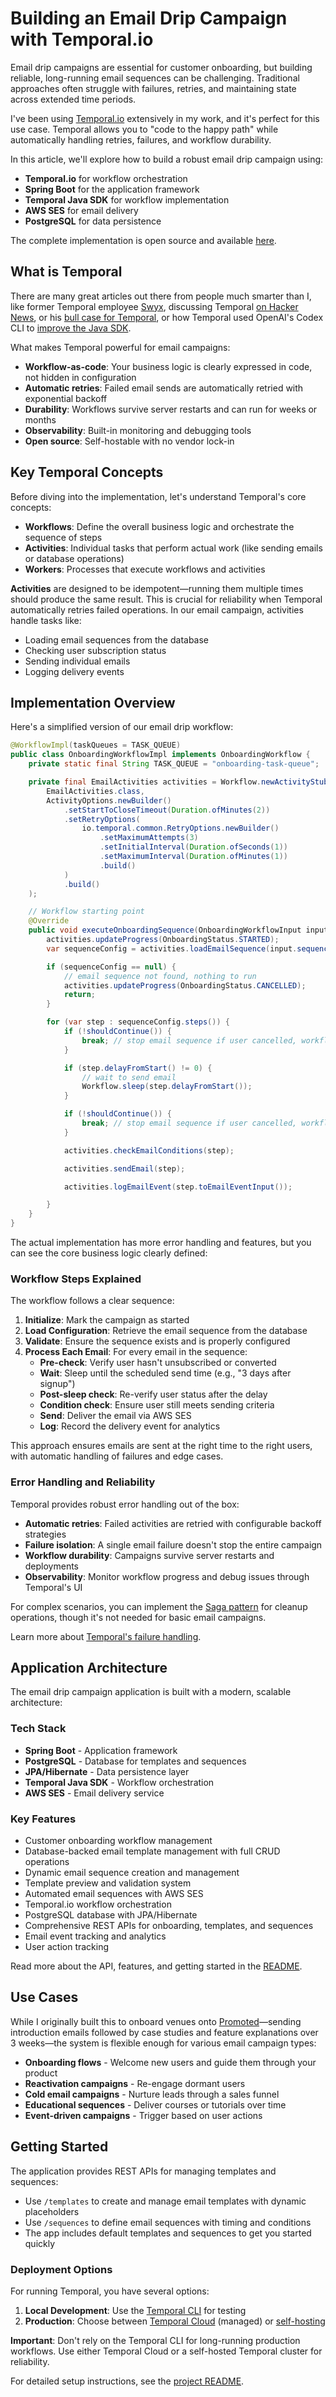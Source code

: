 # Building an Email Drip Campaign with Temporal.io

Email drip campaigns are essential for customer onboarding, but building reliable, long-running email sequences can be challenging. Traditional approaches often struggle with failures, retries, and maintaining state across extended time periods.

I've been using [Temporal.io](https://temporal.io) extensively in my work, and it's perfect for this use case. Temporal allows you to "code to the happy path" while automatically handling retries, failures, and workflow durability.

In this article, we'll explore how to build a robust email drip campaign using:
- **Temporal.io** for workflow orchestration
- **Spring Boot** for the application framework  
- **Temporal Java SDK** for workflow implementation
- **AWS SES** for email delivery
- **PostgreSQL** for data persistence

The complete implementation is open source and available [here](https://github.com/smaldd14/onboard-flow).

## What is Temporal

There are many great articles out there from people much smarter than I, like former Temporal employee [Swyx](https://x.com/swyx), discussing Temporal [on Hacker News](https://news.ycombinator.com/item?id=30365798), or his [bull case for Temporal](https://www.swyx.io/temporal-centicorn), or how Temporal used OpenAI's Codex CLI to [improve the Java SDK](https://temporal.io/blog/improving-java-sdk-codex-openai).

What makes Temporal powerful for email campaigns:

- **Workflow-as-code**: Your business logic is clearly expressed in code, not hidden in configuration
- **Automatic retries**: Failed email sends are automatically retried with exponential backoff
- **Durability**: Workflows survive server restarts and can run for weeks or months
- **Observability**: Built-in monitoring and debugging tools
- **Open source**: Self-hostable with no vendor lock-in 

## Key Temporal Concepts

Before diving into the implementation, let's understand Temporal's core concepts:

- **Workflows**: Define the overall business logic and orchestrate the sequence of steps
- **Activities**: Individual tasks that perform actual work (like sending emails or database operations)
- **Workers**: Processes that execute workflows and activities

**Activities** are designed to be idempotent—running them multiple times should produce the same result. This is crucial for reliability when Temporal automatically retries failed operations. In our email campaign, activities handle tasks like:
- Loading email sequences from the database
- Checking user subscription status  
- Sending individual emails
- Logging delivery events

## Implementation Overview

Here's a simplified version of our email drip workflow:
```java
@WorkflowImpl(taskQueues = TASK_QUEUE)
public class OnboardingWorkflowImpl implements OnboardingWorkflow {
    private static final String TASK_QUEUE = "onboarding-task-queue";

    private final EmailActivities activities = Workflow.newActivityStub(
        EmailActivities.class,
        ActivityOptions.newBuilder()
            .setStartToCloseTimeout(Duration.ofMinutes(2))
            .setRetryOptions(
                io.temporal.common.RetryOptions.newBuilder()
                    .setMaximumAttempts(3)
                    .setInitialInterval(Duration.ofSeconds(1))
                    .setMaximumInterval(Duration.ofMinutes(1))
                    .build()
            )
            .build()
    );

    // Workflow starting point
    @Override
    public void executeOnboardingSequence(OnboardingWorkflowInput input) {
        activities.updateProgress(OnboardingStatus.STARTED);
        var sequenceConfig = activities.loadEmailSequence(input.sequenceId());

        if (sequenceConfig == null) {
            // email sequence not found, nothing to run
            activities.updateProgress(OnboardingStatus.CANCELLED);
            return;
        }

        for (var step : sequenceConfig.steps()) {
            if (!shouldContinue()) {
                break; // stop email sequence if user cancelled, workflow was paused, or user converted
            }

            if (step.delayFromStart() != 0) {
                // wait to send email
                Workflow.sleep(step.delayFromStart());
            }

            if (!shouldContinue()) {
                break; // stop email sequence if user cancelled, workflow was paused, or user converted
            }

            activities.checkEmailConditions(step);

            activities.sendEmail(step);

            activities.logEmailEvent(step.toEmailEventInput());

        }
    }
}
```

The actual implementation has more error handling and features, but you can see the core business logic clearly defined:

### Workflow Steps Explained

The workflow follows a clear sequence:

1. **Initialize**: Mark the campaign as started
2. **Load Configuration**: Retrieve the email sequence from the database
3. **Validate**: Ensure the sequence exists and is properly configured
4. **Process Each Email**: For every email in the sequence:
   - **Pre-check**: Verify user hasn't unsubscribed or converted
   - **Wait**: Sleep until the scheduled send time (e.g., "3 days after signup")
   - **Post-sleep check**: Re-verify user status after the delay
   - **Condition check**: Ensure user still meets sending criteria
   - **Send**: Deliver the email via AWS SES
   - **Log**: Record the delivery event for analytics

This approach ensures emails are sent at the right time to the right users, with automatic handling of failures and edge cases.

### Error Handling and Reliability

Temporal provides robust error handling out of the box:

- **Automatic retries**: Failed activities are retried with configurable backoff strategies
- **Failure isolation**: A single email failure doesn't stop the entire campaign
- **Workflow durability**: Campaigns survive server restarts and deployments
- **Observability**: Monitor workflow progress and debug issues through Temporal's UI

For complex scenarios, you can implement the [Saga pattern](https://docs.temporal.io/encyclopedia/application-design-patterns#saga) for cleanup operations, though it's not needed for basic email campaigns.

Learn more about [Temporal's failure handling](https://docs.temporal.io/concepts/what-is-a-failure).

## Application Architecture

The email drip campaign application is built with a modern, scalable architecture:

### Tech Stack
- **Spring Boot** - Application framework
- **PostgreSQL** - Database for templates and sequences
- **JPA/Hibernate** - Data persistence layer
- **Temporal Java SDK** - Workflow orchestration
- **AWS SES** - Email delivery service

### Key Features
- Customer onboarding workflow management
- Database-backed email template management with full CRUD operations
- Dynamic email sequence creation and management
- Template preview and validation system
- Automated email sequences with AWS SES
- Temporal.io workflow orchestration
- PostgreSQL database with JPA/Hibernate
- Comprehensive REST APIs for onboarding, templates, and sequences
- Email event tracking and analytics
- User action tracking

Read more about the API, features, and getting started in the [README](https://github.com/smaldd14/onboard-flow/blob/main/README.md).

## Use Cases

While I originally built this to onboard venues onto [Promoted](https://promoted.club)—sending introduction emails followed by case studies and feature explanations over 3 weeks—the system is flexible enough for various email campaign types:

- **Onboarding flows** - Welcome new users and guide them through your product
- **Reactivation campaigns** - Re-engage dormant users
- **Cold email campaigns** - Nurture leads through a sales funnel  
- **Educational sequences** - Deliver courses or tutorials over time
- **Event-driven campaigns** - Trigger based on user actions

## Getting Started

The application provides REST APIs for managing templates and sequences:
- Use `/templates` to create and manage email templates with dynamic placeholders
- Use `/sequences` to define email sequences with timing and conditions
- The app includes default templates and sequences to get you started quickly

### Deployment Options

For running Temporal, you have several options:

1. **Local Development**: Use the [Temporal CLI](https://docs.temporal.io/cli) for testing
2. **Production**: Choose between [Temporal Cloud](https://temporal.io/cloud) (managed) or [self-hosting](https://docs.temporal.io/self-hosted-guide)

**Important**: Don't rely on the Temporal CLI for long-running production workflows. Use either Temporal Cloud or a self-hosted Temporal cluster for reliability.

For detailed setup instructions, see the [project README](https://github.com/smaldd14/onboard-flow/blob/main/README.md).

